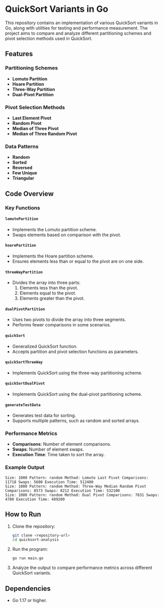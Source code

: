 # QuickSort Variants in Go

This repository contains an implementation of various QuickSort variants in Go, along with utilities for testing and performance measurement. The project aims to compare and analyze different partitioning schemes and pivot selection methods used in QuickSort.

## Features

### Partitioning Schemes
- **Lomuto Partition**
- **Hoare Partition**
- **Three-Way Partition**
- **Dual-Pivot Partition**

### Pivot Selection Methods
- **Last Element Pivot**
- **Random Pivot**
- **Median of Three Pivot**
- **Median of Three Random Pivot**

### Data Patterns
- **Random**
- **Sorted**
- **Reversed**
- **Few Unique**
- **Triangular**

## Code Overview

### Key Functions

#### `lomutoPartition`
- Implements the Lomuto partition scheme.
- Swaps elements based on comparison with the pivot.

#### `hoarePartition`
- Implements the Hoare partition scheme.
- Ensures elements less than or equal to the pivot are on one side.

#### `threeWayPartition`
- Divides the array into three parts:
  1. Elements less than the pivot.
  2. Elements equal to the pivot.
  3. Elements greater than the pivot.

#### `dualPivotPartition`
- Uses two pivots to divide the array into three segments.
- Performs fewer comparisons in some scenarios.

#### `quickSort`
- Generalized QuickSort function.
- Accepts partition and pivot selection functions as parameters.

#### `quickSortThreeWay`
- Implements QuickSort using the three-way partitioning scheme.

#### `quickSortDualPivot`
- Implements QuickSort using the dual-pivot partitioning scheme.

#### `generateTestData`
- Generates test data for sorting.
- Supports multiple patterns, such as random and sorted arrays.

### Performance Metrics
- **Comparisons**: Number of element comparisons.
- **Swaps**: Number of element swaps.
- **Execution Time**: Time taken to sort the array.

### Example Output
```
Size: 1000 Pattern: random Method: Lomuto Last Pivot Comparisons: 11718 Swaps: 5680 Execution Time: 512400
Size: 1000 Pattern: random Method: Three-Way Median Random Pivot Comparisons: 8573 Swaps: 8212 Execution Time: 532100
Size: 1000 Pattern: random Method: Dual Pivot Comparisons: 7831 Swaps: 4780 Execution Time: 489200
```

## How to Run

1. Clone the repository:
   ```sh
   git clone <repository-url>
   cd quicksort-analysis
   ```

2. Run the program:
   ```sh
   go run main.go
   ```

3. Analyze the output to compare performance metrics across different QuickSort variants.

## Dependencies
- Go 1.17 or higher.

